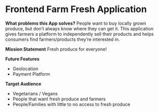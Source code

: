 # Frontend Farm Fresh Application #


**What problems this App solves?**
People want to buy locally grown produce, but don’t always know where they can get it. This application gives farmers a platform to independently sell their products and helps consumers find farmers/products they’re interested in.


**Mission Statement**
Fresh produce for everyone!


**Future Features**
- Geolocation
- Payment Platform


**Target Audience**
- Vegetarians / Vegans
- People that want fresh produce and farmers 
- People/Families with little to no access to fresh produce 
